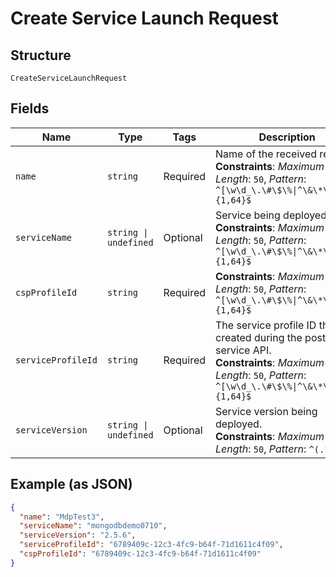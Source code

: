 
# Create Service Launch Request

## Structure

`CreateServiceLaunchRequest`

## Fields

| Name | Type | Tags | Description |
|  --- | --- | --- | --- |
| `name` | `string` | Required | Name of the received request.<br>**Constraints**: *Maximum Length*: `50`, *Pattern*: `^[\w\d_\.\#\$\%\|^\&\*\@\!\-]{1,64}$` |
| `serviceName` | `string \| undefined` | Optional | Service being deployed.<br>**Constraints**: *Maximum Length*: `50`, *Pattern*: `^[\w\d_\.\#\$\%\|^\&\*\@\!\-]{1,64}$` |
| `cspProfileId` | `string` | Required | **Constraints**: *Maximum Length*: `50`, *Pattern*: `^[\w\d_\.\#\$\%\|^\&\*\@\!\-]{1,64}$` |
| `serviceProfileId` | `string` | Required | The service profile ID that is created during the post-service API.<br>**Constraints**: *Maximum Length*: `50`, *Pattern*: `^[\w\d_\.\#\$\%\|^\&\*\@\!\-]{1,64}$` |
| `serviceVersion` | `string \| undefined` | Optional | Service version being deployed.<br>**Constraints**: *Maximum Length*: `50`, *Pattern*: `^(.*)$` |

## Example (as JSON)

```json
{
  "name": "MdpTest3",
  "serviceName": "mongodbdemo0710",
  "serviceVersion": "2.5.6",
  "serviceProfileId": "6789409c-12c3-4fc9-b64f-71d1611c4f09",
  "cspProfileId": "6789409c-12c3-4fc9-b64f-71d1611c4f09"
}
```

